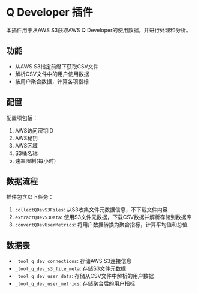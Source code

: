 <!--
Licensed to the Apache Software Foundation (ASF) under one or more
contributor license agreements.  See the NOTICE file distributed with
this work for additional information regarding copyright ownership.
The ASF licenses this file to You under the Apache License, Version 2.0
(the "License"); you may not use this file except in compliance with
the License.  You may obtain a copy of the License at

    http://www.apache.org/licenses/LICENSE-2.0

Unless required by applicable law or agreed to in writing, software
distributed under the License is distributed on an "AS IS" BASIS,
WITHOUT WARRANTIES OR CONDITIONS OF ANY KIND, either express or implied.
See the License for the specific language governing permissions and
limitations under the License.
-->

# Q Developer 插件

本插件用于从AWS S3获取AWS Q Developer的使用数据，并进行处理和分析。

## 功能

- 从AWS S3指定前缀下获取CSV文件
- 解析CSV文件中的用户使用数据
- 按用户聚合数据，计算各项指标

## 配置

配置项包括：

1. AWS访问密钥ID
2. AWS秘钥
3. AWS区域
4. S3桶名称
5. 速率限制(每小时)

## 数据流程

插件包含以下任务：

1. `collectQDevS3Files`: 从S3收集文件元数据信息，不下载文件内容
2. `extractQDevS3Data`: 使用S3文件元数据，下载CSV数据并解析存储到数据库
3. `convertQDevUserMetrics`: 将用户数据转换为聚合指标，计算平均值和总值

## 数据表

- `_tool_q_dev_connections`: 存储AWS S3连接信息
- `_tool_q_dev_s3_file_meta`: 存储S3文件元数据
- `_tool_q_dev_user_data`: 存储从CSV文件中解析的用户数据
- `_tool_q_dev_user_metrics`: 存储聚合后的用户指标 